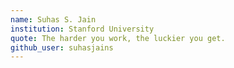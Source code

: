 ```yaml
---
name: Suhas S. Jain
institution: Stanford University
quote: The harder you work, the luckier you get.
github_user: suhasjains
---
```

